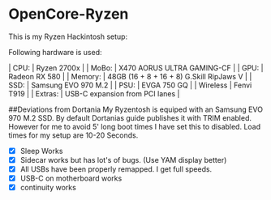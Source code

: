 # OpenCore-Ryzen

This is my Ryzen Hackintosh setup:

Following hardware is used:

| CPU: | Ryzen 2700x  |
| MoBo: | X470 AORUS ULTRA GAMING-CF |
| GPU: | Radeon RX 580 |
| Memory: | 48GB (16 + 8 + 16 + 8) G.Skill RipJaws V |
| SSD: | Samsung EVO 970 M.2 |
| PSU: | EVGA 750 GQ |
| Wireless | Fenvi T919 |
| Extras: | USB-C expansion from PCI lanes |

##Deviations from Dortania
My Ryzentosh is equiped with an Samsung EVO 970 M.2 SSD. 
By default Dortanias guide publishes it with TRIM enabled. 
However for me to avoid 5' long boot times I have set this to disabled. 
Load times for my setup are 10-20 Seconds.

-[x] Sleep Works
-[x] Sidecar works but has lot's of bugs. (Use YAM display better)
-[x] All USBs have been properly remapped. I get full speeds.
-[x] USB-C on motherboard works
-[x] continuity works